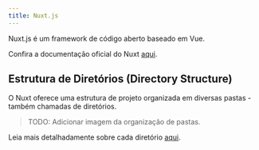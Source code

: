 ```yaml
---
title: Nuxt.js
---
```


Nuxt.js é um framework de código aberto baseado em Vue.

Confira a documentação oficial do Nuxt <a href="https://nuxt.com/">aqui</a>.

## Estrutura de Diretórios (Directory Structure)

O Nuxt oferece uma estrutura de projeto organizada em diversas pastas - também chamadas de diretórios.

> TODO: Adicionar imagem da organização de pastas.

Leia mais detalhadamente sobre cada diretório <a href="https://nuxt.com/docs/guide/directory-structure/nuxt">aqui</a>.
